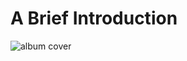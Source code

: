 # A Brief Introduction
![album cover](https://i1.sndcdn.com/artworks-000602170645-fe2its-t500x500.jpg)
